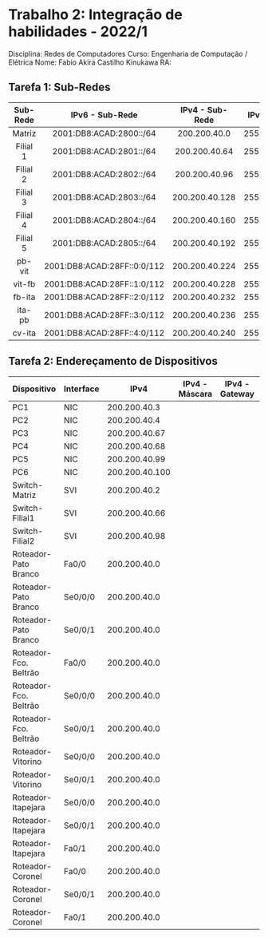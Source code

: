 # Trabalho 2: Integração de habilidades - 2022/1
Disciplina: Redes de Computadores
Curso: Engenharia de Computação / Elétrica
Nome: Fabio Akira Castilho Kinukawa                          RA:


## Tarefa 1:  Sub-Redes

| Sub- Rede |             IPv6 - Sub-Rede            |  IPv4 - Sub-Rede  |  IPv4 - Máscara   | IPv4 - Broadcast  |    
|:---------:|:--------------------------------------:|:-----------------:|:-----------------:|:-----------------:|
| Matriz    | 2001:DB8:ACAD:2800::/64 | 200.200.40.0   | 255.255.255.192 | 200.200.40.63  |
| Filial 1  | 2001:DB8:ACAD:2801::/64 | 200.200.40.64  | 255.255.255.224 | 200.200.40.95  |
| Filial 2  | 2001:DB8:ACAD:2802::/64 | 200.200.40.96  | 255.255.255.224 | 200.200.40.127 |
| Filial 3  | 2001:DB8:ACAD:2803::/64 | 200.200.40.128 | 255.255.255.224 | 200.200.40.159 |
| Filial 4  | 2001:DB8:ACAD:2804::/64 | 200.200.40.160 | 255.255.255.224 | 200.200.40.192 |
| Filial 5  | 2001:DB8:ACAD:2805::/64 | 200.200.40.192 | 255.255.255.224 | 200.200.40.223 |
| pb-vit    | 2001:DB8:ACAD:28FF::0:0/112 | 200.200.40.224 | 255.255.255.252 | 200.200.40.227 |
| vit-fb    | 2001:DB8:ACAD:28FF::1:0/112 | 200.200.40.228 | 255.255.255.252 | 200.200.40.231 |
| fb-ita    | 2001:DB8:ACAD:28FF::2:0/112 | 200.200.40.232 | 255.255.255.252 | 200.200.40.235 |
| ita-pb    | 2001:DB8:ACAD:28FF::3:0/112 | 200.200.40.236 | 255.255.255.252 | 200.200.40.239 |
| cv-ita    | 2001:DB8:ACAD:28FF::4:0/112  | 200.200.40.240 | 255.255.255.252 | 200.200.40.243 |


## Tarefa 2: Endereçamento de Dispositivos
| Dispositivo           | Interface | IPv4 | IPv4 - Máscara | IPv4 - Gateway | IPv6/Prefixo | IPv6 - Gateway |
|-----------------------|-----------|------|----------------|----------------|--------------|----------------|
| PC1                   | NIC       |200.200.40.3|                |                |              |                |
| PC2                   | NIC       |200.200.40.4|                |                |              |                |
| PC3                   | NIC       |200.200.40.67|                |                |              |                |
| PC4                   | NIC       |200.200.40.68|                |                |              |                |
| PC5                   | NIC       |200.200.40.99|                |                |              |                |
| PC6                   | NIC       |200.200.40.100|                |                |              |                |
| Switch-Matriz         | SVI       |200.200.40.2|                |                |              |                |
| Switch-Filial1        | SVI       |200.200.40.66|                |                |              |                |
| Switch-Filial2        | SVI       |200.200.40.98|                |                |              |                |
| Roteador-Pato Branco  | Fa0/0     |200.200.40.0|                |                |              |                |
| Roteador-Pato Branco  | Se0/0/0   |200.200.40.0|                |                |              |                |
| Roteador-Pato Branco  | Se0/0/1   |200.200.40.0|                |                |              |                |
| Roteador-Fco. Beltrão | Fa0/0     |200.200.40.0|                |                |              |                |
| Roteador-Fco. Beltrão | Se0/0/0   |200.200.40.0|                |                |              |                |
| Roteador-Fco. Beltrão | Se0/0/1   |200.200.40.0|                |                |              |                |
| Roteador-Vitorino     | Se0/0/0   |200.200.40.0|                |                |              |                |
| Roteador-Vitorino     | Se0/0/1   |200.200.40.0|                |                |              |                |
| Roteador-Itapejara    | Se0/0/0   |200.200.40.0|                |                |              |                |
| Roteador-Itapejara    | Se0/0/1   |200.200.40.0|                |                |              |                |
| Roteador-Itapejara    | Fa0/1     |200.200.40.0|                |                |              |                |
| Roteador-Coronel      | Fa0/0     |200.200.40.0|                |                |              |                |
| Roteador-Coronel      | Se0/0/1   |200.200.40.0|                |                |              |                |
| Roteador-Coronel      | Fa0/1     |200.200.40.0|                |                |              |                |
